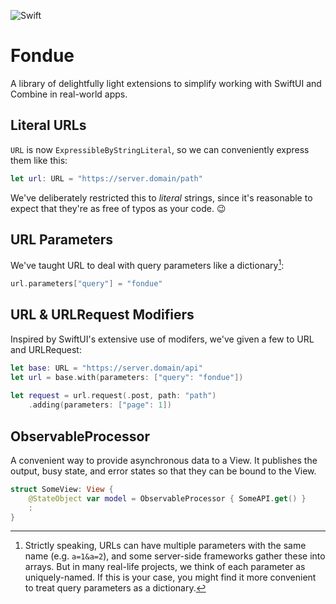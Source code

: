 ![Swift](https://github.com/markiv/Fondue/workflows/Swift/badge.svg)

# Fondue

A library of delightfully light extensions to simplify working with SwiftUI and Combine in real-world apps.

## Literal URLs
`URL` is now `ExpressibleByStringLiteral`, so we can conveniently express them like this:

```swift
let url: URL = "https://server.domain/path"
```

We've deliberately restricted this to *literal* strings, since it's reasonable to expect that they're as free of typos as your code. 😉

## URL Parameters
We've taught URL to deal with query parameters like a dictionary[^1]:

```swift
url.parameters["query"] = "fondue"
```

[^1]: Strictly speaking, URLs can have multiple parameters with the same name (e.g. `a=1&a=2`), and some server-side frameworks gather these into arrays. But in many real-life projects, we think of each parameter as uniquely-named. If this is your case, you might find it more convenient to treat query parameters as a dictionary.


## URL & URLRequest Modifiers
Inspired by SwiftUI's extensive use of modifers, we've given a few to URL and URLRequest:

```swift
let base: URL = "https://server.domain/api"
let url = base.with(parameters: ["query": "fondue"])
 
let request = url.request(.post, path: "path")
    .adding(parameters: ["page": 1])
```

## ObservableProcessor
A convenient way to provide asynchronous data to a View. It publishes the output, busy state, and error states so that they can be bound to the View.

```swift
struct SomeView: View {
    @StateObject var model = ObservableProcessor { SomeAPI.get() }
    :
}
```
